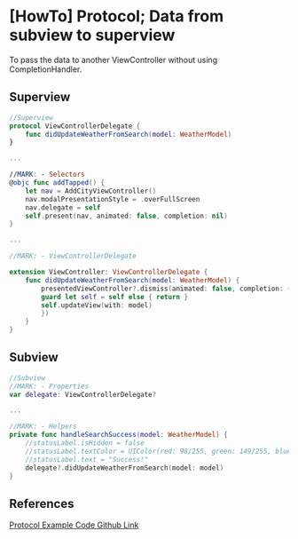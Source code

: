 # [HowTo] Protocol; Data from subview to superview

To pass the data to another ViewController without using CompletionHandler.

## Superview

```swift
//Superview
protocol ViewControllerDelegate {
    func didUpdateWeatherFromSearch(model: WeatherModel)
}

...

//MARK: - Selectors
@objc func addTapped() {
    let nav = AddCityViewController()
    nav.modalPresentationStyle = .overFullScreen
    nav.delegate = self
    self.present(nav, animated: false, completion: nil)
}

...

//MARK: - ViewControllerDelegate

extension ViewController: ViewControllerDelegate {
    func didUpdateWeatherFromSearch(model: WeatherModel) {
        presentedViewController?.dismiss(animated: false, completion: { [weak self] in
        guard let self = self else { return }
        self.updateView(with: model)
        })
    }
}
```

## Subview

```swift
//Subview
//MARK: - Properties
var delegate: ViewControllerDelegate?

...

//MARK: - Helpers
private func handleSearchSuccess(model: WeatherModel) {
    //statusLabel.isHidden = false
    //statusLabel.textColor = UIColor(red: 98/255, green: 149/255, blue: 156/255, alpha: 1/1)
    //statusLabel.text = "Success!"
    delegate?.didUpdateWeatherFromSearch(model: model)
}
```

## References

[Protocol Example Code Github Link](https://github.com/cielgrisdemoscou/ios-project/tree/master/AFWeather)